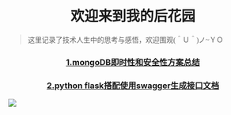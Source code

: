 # <center>欢迎来到我的后花园</center>

> <font face='华文中宋'>这里记录了技术人生中的思考与感悟，欢迎围观(＾Ｕ＾)ノ~ＹＯ</font>

### <center>[1.mongoDB即时性和安全性方案总结](https://fairy1018.github.io/zhangfan-garden/blog/mongo)</center>

### <center>[2.python flask搭配使用swagger生成接口文档](https://fairy1018.github.io/zhangfan-garden/blog/swagger)</center>

![](https://cdn.jsdelivr.net/gh/Fairy1018/GHimage/think2.jpg)



